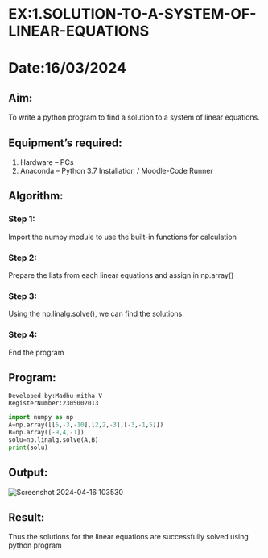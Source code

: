 # EX:1.SOLUTION-TO-A-SYSTEM-OF-LINEAR-EQUATIONS

# Date:16/03/2024

## Aim:
To write a python program to find a solution to a system of linear equations.
## Equipment’s required:
1. 	Hardware – PCs
2. 	Anaconda – Python 3.7 Installation / Moodle-Code Runner
   
## Algorithm:
### Step 1: 
Import the numpy module to use the built-in functions for calculation
### Step 2: 
Prepare the lists from each linear equations and assign in np.array()
### Step 3: 
Using the np.linalg.solve(), we can find the solutions.
### Step 4: 
End the program

## Program:
```
Developed by:Madhu mitha V
RegisterNumber:2305002013  

`````
```python
import numpy as np
A=np.array([[5,-3,-10],[2,2,-3],[-3,-1,5]])
B=np.array([-9,4,-1])
solu=np.linalg.solve(A,B)
print(solu)
```
## Output:
![Screenshot 2024-04-16 103530](https://github.com/Madhumitha2006/-SOLUTION-TO-A-SYSTEM-OF-LINEAR-EQUATIONS/assets/155508589/94ca9985-d562-40b0-835c-12bbfb6ff26f)


## Result: 
Thus the solutions for the linear equations are successfully solved using python program

